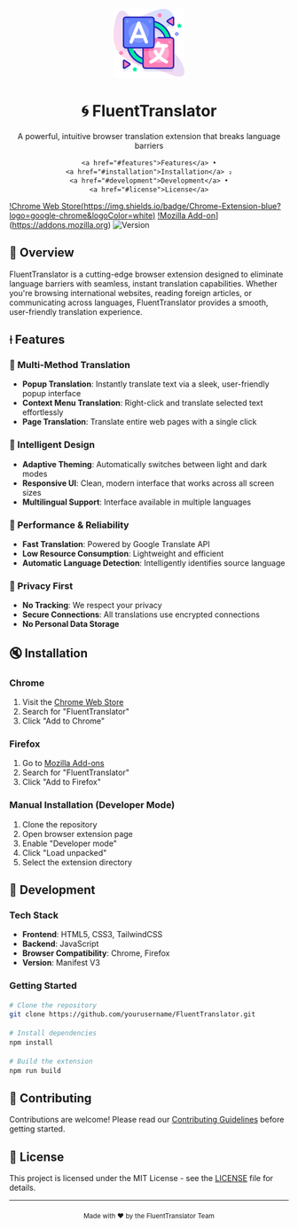 <div align="center">
    <img src="assets/icons/icon256.png" width="128" alt="FluentTranslator Logo">
    <h1>🌀 FluentTranslator</h1>
    <p>A powerful, intuitive browser translation extension that breaks language barriers</p>

    <a href="#features">Features</a> •
    <a href="#installation">Installation</a> ₂
    <a href="#development">Development</a> •
    <a href="#license">License</a>
</div>

[!Chrome Web Store(https://img.shields.io/badge/Chrome-Extension-blue?logo=google-chrome&logoColor=white)](https://chrome.google.com/webstore)
[!Mozilla Add-on](https://img.shields.io/badge/Firefox-Add-/orange?logo=firefox-browser&logoColor=white)](https://addons.mozilla.org)
![Version](https://img.shields.io/badge/Version-1.0.0-green)

## 🌁 Overview

FluentTranslator is a cutting-edge browser extension designed to eliminate language barriers with seamless, instant translation capabilities. Whether you're browsing international websites, reading foreign articles, or communicating across languages, FluentTranslator provides a smooth, user-friendly translation experience.

## ⟊ Features

### 🌁 Multi-Method Translation
- **Popup Translation**: Instantly translate text via a sleek, user-friendly popup interface
- **Context Menu Translation**: Right-click and translate selected text effortlessly
- **Page Translation**: Translate entire web pages with a single click

###  🊈 Intelligent Design
- **Adaptive Theming**: Automatically switches between light and dark modes
- **Responsive UI**: Clean, modern interface that works across all screen sizes
- **Multilingual Support**: Interface available in multiple languages

### 📀 Performance & Reliability
- **Fast Translation**: Powered by Google Translate API
- **Low Resource Consumption**: Lightweight and efficient
- **Automatic Language Detection**: Intelligently identifies source language

###  🌂 Privacy First
- **No Tracking**: We respect your privacy
- **Secure Connections**: All translations use encrypted connections
- **No Personal Data Storage**

## 🔇 Installation

### Chrome
1. Visit the [Chrome Web Store](https://chrome.google.com/webstore)
2. Search for "FluentTranslator"
3. Click "Add to Chrome"

### Firefox
1. Go to [Mozilla Add-ons](https://addons.mozilla.org)
2. Search for "FluentTranslator"
3. Click "Add to Firefox"

### Manual Installation (Developer Mode)
1. Clone the repository
2. Open browser extension page
3. Enable "Developer mode"
4. Click "Load unpacked"
5. Select the extension directory

## 🔅 Development

### Tech Stack
- **Frontend**: HTML5, CSS3, TailwindCSS
- **Backend**: JavaScript
- **Browser Compatibility**: Chrome, Firefox
- **Version**: Manifest V3

### Getting Started
```bash
# Clone the repository
git clone https://github.com/yourusername/FluentTranslator.git

# Install dependencies
npm install

# Build the extension
npm run build
```

##  🤕 Contributing
Contributions are welcome! Please read our [Contributing Guidelines](CONTRIBUTING.md) before getting started.

## 🌄 License
This project is licensed under the MIT License - see the [LICENSE](LICENSE) file for details.

---

<div align="center">
    <sub>Made with ❤️ by the FluentTranslator Team</sub>
</div>